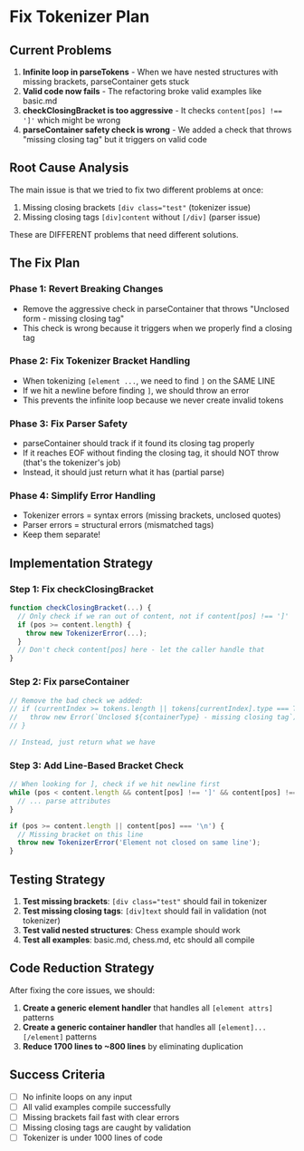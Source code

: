 # Fix Tokenizer Plan

## Current Problems

1. **Infinite loop in parseTokens** - When we have nested structures with missing brackets, parseContainer gets stuck
2. **Valid code now fails** - The refactoring broke valid examples like basic.md 
3. **checkClosingBracket is too aggressive** - It checks `content[pos] !== ']'` which might be wrong
4. **parseContainer safety check is wrong** - We added a check that throws "missing closing tag" but it triggers on valid code

## Root Cause Analysis

The main issue is that we tried to fix two different problems at once:
1. Missing closing brackets `[div class="test"` (tokenizer issue)
2. Missing closing tags `[div]content` without `[/div]` (parser issue)

These are DIFFERENT problems that need different solutions.

## The Fix Plan

### Phase 1: Revert Breaking Changes
- Remove the aggressive check in parseContainer that throws "Unclosed form - missing closing tag"
- This check is wrong because it triggers when we properly find a closing tag

### Phase 2: Fix Tokenizer Bracket Handling
- When tokenizing `[element ...`, we need to find `]` on the SAME LINE
- If we hit a newline before finding `]`, we should throw an error
- This prevents the infinite loop because we never create invalid tokens

### Phase 3: Fix Parser Safety
- parseContainer should track if it found its closing tag properly
- If it reaches EOF without finding the closing tag, it should NOT throw (that's the tokenizer's job)
- Instead, it should just return what it has (partial parse)

### Phase 4: Simplify Error Handling
- Tokenizer errors = syntax errors (missing brackets, unclosed quotes)
- Parser errors = structural errors (mismatched tags) 
- Keep them separate!

## Implementation Strategy

### Step 1: Fix checkClosingBracket
```typescript
function checkClosingBracket(...) {
  // Only check if we ran out of content, not if content[pos] !== ']'
  if (pos >= content.length) {
    throw new TokenizerError(...);
  }
  // Don't check content[pos] here - let the caller handle that
}
```

### Step 2: Fix parseContainer 
```typescript
// Remove the bad check we added:
// if (currentIndex >= tokens.length || tokens[currentIndex].type === TokenType.EOF) {
//   throw new Error(`Unclosed ${containerType} - missing closing tag`);
// }

// Instead, just return what we have
```

### Step 3: Add Line-Based Bracket Check
```typescript
// When looking for ], check if we hit newline first
while (pos < content.length && content[pos] !== ']' && content[pos] !== '\n') {
  // ... parse attributes
}

if (pos >= content.length || content[pos] === '\n') {
  // Missing bracket on this line
  throw new TokenizerError('Element not closed on same line');
}
```

## Testing Strategy

1. **Test missing brackets**: `[div class="test"` should fail in tokenizer
2. **Test missing closing tags**: `[div]text` should fail in validation (not tokenizer)
3. **Test valid nested structures**: Chess example should work
4. **Test all examples**: basic.md, chess.md, etc should all compile

## Code Reduction Strategy

After fixing the core issues, we should:

1. **Create a generic element handler** that handles all `[element attrs]` patterns
2. **Create a generic container handler** that handles all `[element]...[/element]` patterns  
3. **Reduce 1700 lines to ~800 lines** by eliminating duplication

## Success Criteria

- [ ] No infinite loops on any input
- [ ] All valid examples compile successfully
- [ ] Missing brackets fail fast with clear errors
- [ ] Missing closing tags are caught by validation
- [ ] Tokenizer is under 1000 lines of code